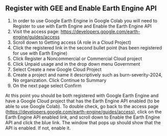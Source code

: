 ## Register with GEE and Enable Earth Engine API
1.	In order to use Google Earth Engine in Google Colab you will need to Register to use with Earth Engine and Enable the Earth Engine API 
2.	Visit the access page: https://developers.google.com/earth-engine/guides/access
3.	Scroll down to Getting access (A role in a Cloud Project)
4.	Click the registered link in the second bullet point (has been registered for use with Earth Engine)
5.	Click Register a Noncommercial or Commercial Cloud project 
6.	Click Unpaid usage and in the drop down menu Government
7.	Select Create a new Google Cloud Project 
8.	Create a project and name it descriptively such as burn-severity-2024, No organization. Click Continue to Summary
9.	On the next page select Confirm

At this point you should be both registered with Google Earth Engine and have a Google Cloud project that has the Earth Engine API enabled (to be able to use Google Colab). To double check, go back to the access page (https://developers.google.com/earth-engine/guides/access), click on the Earth Engine API enabled link, and scroll down to Enable the Earth Engine API and click the blue link. The window that pops up should show that the API is enabled. If not, enable it.
